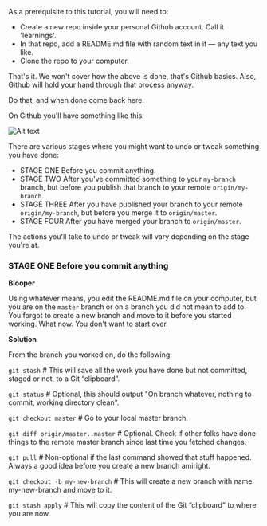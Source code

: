 As a prerequisite to this tutorial, you will need to:

* Create a new repo inside your personal Github account. Call it 'learnings'.
* In that repo, add a README.md file with random text in it — any text you like.
* Clone the repo to your computer.

That's it. We won't cover how the above is done, that's Github basics. Also, Github will hold your hand through that process anyway.

Do that, and when done come back here.

On Github you'll have something like this:

![Alt text](https://monosnap.com/file/X8tlyO5wmtjidy63drY61Ma7leUpyZ.png)

There are various stages where you might want to undo or tweak something you have done:

* STAGE ONE Before you commit anything.
* STAGE TWO After you've committed something to your `my-branch` branch, but before you publish that branch to your remote `origin/my-branch`.
* STAGE THREE After you have published your branch to your remote `origin/my-branch`, but before you merge it to `origin/master`.
* STAGE FOUR After you have merged your branch to `origin/master`.

The actions you'll take to undo or tweak will vary depending on the stage you're at.

### STAGE ONE Before you commit anything

**Blooper**

Using whatever means, you edit the README.md file on your computer, but you are on the `master` branch or on a branch you did not mean to add to. You forgot to create a new branch and move to it before you started working. What now. You don't want to start over.

**Solution**

From the branch you worked on, do the following:

`git stash` # This will save all the work you have done but not committed, staged or not, to a Git “clipboard”.

`git status` # Optional, this should output "On branch whatever, nothing to commit, working directory clean".

`git checkout master` # Go to your local master branch.

`git diff origin/master..master` # Optional. Check if other folks have done things to the remote master branch since last time you fetched changes.

`git pull` # Non-optional if the last command showed that stuff happened. Always a good idea before you create a new branch amiright.

`git checkout -b my-new-branch` # This will create a new branch with name my-new-branch and move to it.

`git stash apply` # This will copy the content of the Git “clipboard” to where you are now.




